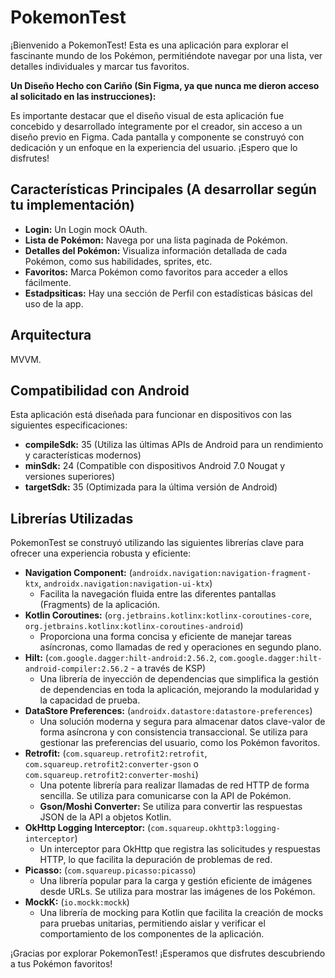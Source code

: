 # PokemonTest

¡Bienvenido a PokemonTest! Esta es una aplicación para explorar el fascinante mundo de los Pokémon, permitiéndote navegar por una lista, ver detalles individuales y marcar tus favoritos.

**Un Diseño Hecho con Cariño (Sin Figma, ya que nunca me dieron acceso al solicitado en las instrucciones):**

Es importante destacar que el diseño visual de esta aplicación fue concebido y desarrollado íntegramente por el creador, sin acceso a un diseño previo en Figma. Cada pantalla y componente se construyó con dedicación y un enfoque en la experiencia del usuario. ¡Espero que lo disfrutes!

## Características Principales (A desarrollar según tu implementación)

* **Login:** Un Login mock OAuth.
* **Lista de Pokémon:** Navega por una lista paginada de Pokémon.
* **Detalles del Pokémon:** Visualiza información detallada de cada Pokémon, como sus habilidades, sprites, etc.
* **Favoritos:** Marca Pokémon como favoritos para acceder a ellos fácilmente.
* **Estadpsiticas:** Hay una sección de Perfil con estadísticas básicas del uso de la app.

## Arquitectura 

MVVM.

## Compatibilidad con Android

Esta aplicación está diseñada para funcionar en dispositivos con las siguientes especificaciones:

* **compileSdk:** 35 (Utiliza las últimas APIs de Android para un rendimiento y características modernos)
* **minSdk:** 24 (Compatible con dispositivos Android 7.0 Nougat y versiones superiores)
* **targetSdk:** 35 (Optimizada para la última versión de Android)

## Librerías Utilizadas

PokemonTest se construyó utilizando las siguientes librerías clave para ofrecer una experiencia robusta y eficiente:

* **Navigation Component:** (`androidx.navigation:navigation-fragment-ktx`, `androidx.navigation:navigation-ui-ktx`)
    * Facilita la navegación fluida entre las diferentes pantallas (Fragments) de la aplicación.
* **Kotlin Coroutines:** (`org.jetbrains.kotlinx:kotlinx-coroutines-core`, `org.jetbrains.kotlinx:kotlinx-coroutines-android`)
    * Proporciona una forma concisa y eficiente de manejar tareas asíncronas, como llamadas de red y operaciones en segundo plano.
* **Hilt:** (`com.google.dagger:hilt-android:2.56.2`, `com.google.dagger:hilt-android-compiler:2.56.2` - a través de KSP)
    * Una librería de inyección de dependencias que simplifica la gestión de dependencias en toda la aplicación, mejorando la modularidad y la capacidad de prueba.
* **DataStore Preferences:** (`androidx.datastore:datastore-preferences`)
    * Una solución moderna y segura para almacenar datos clave-valor de forma asíncrona y con consistencia transaccional. Se utiliza para gestionar las preferencias del usuario, como los Pokémon favoritos.
* **Retrofit:** (`com.squareup.retrofit2:retrofit`, `com.squareup.retrofit2:converter-gson` o `com.squareup.retrofit2:converter-moshi`)
    * Una potente librería para realizar llamadas de red HTTP de forma sencilla. Se utiliza para comunicarse con la API de Pokémon.
    * **Gson/Moshi Converter:** Se utiliza para convertir las respuestas JSON de la API a objetos Kotlin.
* **OkHttp Logging Interceptor:** (`com.squareup.okhttp3:logging-interceptor`)
    * Un interceptor para OkHttp que registra las solicitudes y respuestas HTTP, lo que facilita la depuración de problemas de red.
* **Picasso:** (`com.squareup.picasso:picasso`)
    * Una librería popular para la carga y gestión eficiente de imágenes desde URLs. Se utiliza para mostrar las imágenes de los Pokémon.
* **MockK:** (`io.mockk:mockk`)
    * Una librería de mocking para Kotlin que facilita la creación de mocks para pruebas unitarias, permitiendo aislar y verificar el comportamiento de los componentes de la aplicación.

¡Gracias por explorar PokemonTest! ¡Esperamos que disfrutes descubriendo a tus Pokémon favoritos!